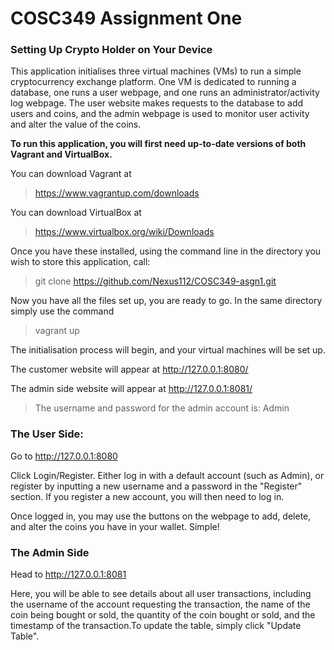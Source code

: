 # COSC349 Assignment One 
### Setting Up Crypto Holder on Your Device

This application initialises three virtual machines (VMs) to run a simple cryptocurrency exchange platform. One VM is dedicated to running a database, one runs a user webpage, and one runs an administrator/activity log webpage. The user website makes requests to the database to add users and coins, and the admin webpage is used to monitor user activity and alter the value of the coins.

**To run this application, you will first need up-to-date versions of both Vagrant and VirtualBox.**

You can download Vagrant at 
> https://www.vagrantup.com/downloads

You can download VirtualBox at 
> https://www.virtualbox.org/wiki/Downloads

Once you have these installed, using the command line in the directory you wish to store this application, call:

> git clone https://github.com/Nexus112/COSC349-asgn1.git 

Now you have all the files set up, you are ready to go. In the same directory simply use the command

> vagrant up

The initialisation process will begin, and your virtual machines will be set up.

The customer website will appear at http://127.0.0.1:8080/ 

The admin side website will appear at http://127.0.0.1:8081/ 

> The username and password for the admin account is: Admin

### The User Side:
Go to http://127.0.0.1:8080

Click Login/Register. Either log in with a default account (such as Admin), or register by inputting a new username and a password in the "Register" section. If you register a new account, you will then need to log in.

Once logged in, you may use the buttons on the webpage to add, delete, and alter the coins you have in your wallet. Simple!

### The Admin Side

Head to http://127.0.0.1:8081

Here, you will be able to see details about all user transactions, including the username of the account requesting the transaction, the name of the coin being bought or sold, the quantity of the coin bought or sold, and the timestamp of the transaction.To update the table, simply click "Update Table".

